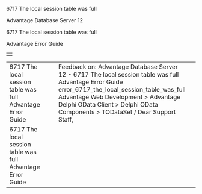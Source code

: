 6717 The local session table was full




Advantage Database Server 12  

6717 The local session table was full

Advantage Error Guide

|  |
| --- |
|  |

|  |  |  |  |  |
| --- | --- | --- | --- | --- |
| 6717 The local session table was full  Advantage Error Guide |  |  | Feedback on: Advantage Database Server 12 - 6717 The local session table was full Advantage Error Guide error\_6717\_the\_local\_session\_table\_was\_full Advantage Web Development > Advantage Delphi OData Client > Delphi OData Components > TODataSet / Dear Support Staff, |  |
| 6717 The local session table was full  Advantage Error Guide |  |  |  |  |